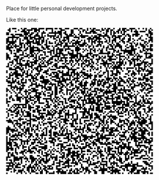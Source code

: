 Place for little personal development projects.

Like this one:

![me](./Basic_Conway_Game_Of_Life/Day_night_100_gens.gif)
